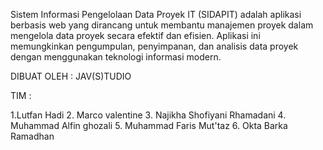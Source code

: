 Sistem Informasi Pengelolaan Data Proyek IT (SIDAPIT) adalah aplikasi berbasis web yang dirancang untuk membantu manajemen proyek dalam mengelola data proyek secara efektif dan efisien. Aplikasi ini memungkinkan pengumpulan, penyimpanan, dan analisis data proyek dengan menggunakan teknologi informasi modern.

DIBUAT OLEH : JAV(S)TUDIO

TIM :

1.Lutfan Hadi 
2. Marco valentine
3. Najikha Shofiyani Rhamadani
4. Muhammad Alfin ghozali
5. Muhammad Faris Mut'taz
6. Okta Barka Ramadhan




